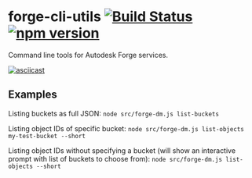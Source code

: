 # forge-cli-utils [![Build Status](https://travis-ci.org/petrbroz/forge-cli-utils.svg?branch=master)](https://travis-ci.org/petrbroz/forge-cli-utils) [![npm version](https://badge.fury.io/js/forge-cli-utils.svg)](https://badge.fury.io/js/forge-cli-utils)

Command line tools for Autodesk Forge services.

[![asciicast](https://asciinema.org/a/Qo4m5MfUOG4hzXeZtewO6RcPd.svg)](https://asciinema.org/a/Qo4m5MfUOG4hzXeZtewO6RcPd)

## Examples

Listing buckets as full JSON:
`node src/forge-dm.js list-buckets`

Listing object IDs of specific bucket:
`node src/forge-dm.js list-objects my-test-bucket --short`

Listing object IDs without specifying a bucket (will show
an interactive prompt with list of buckets to choose from):
`node src/forge-dm.js list-objects --short`

